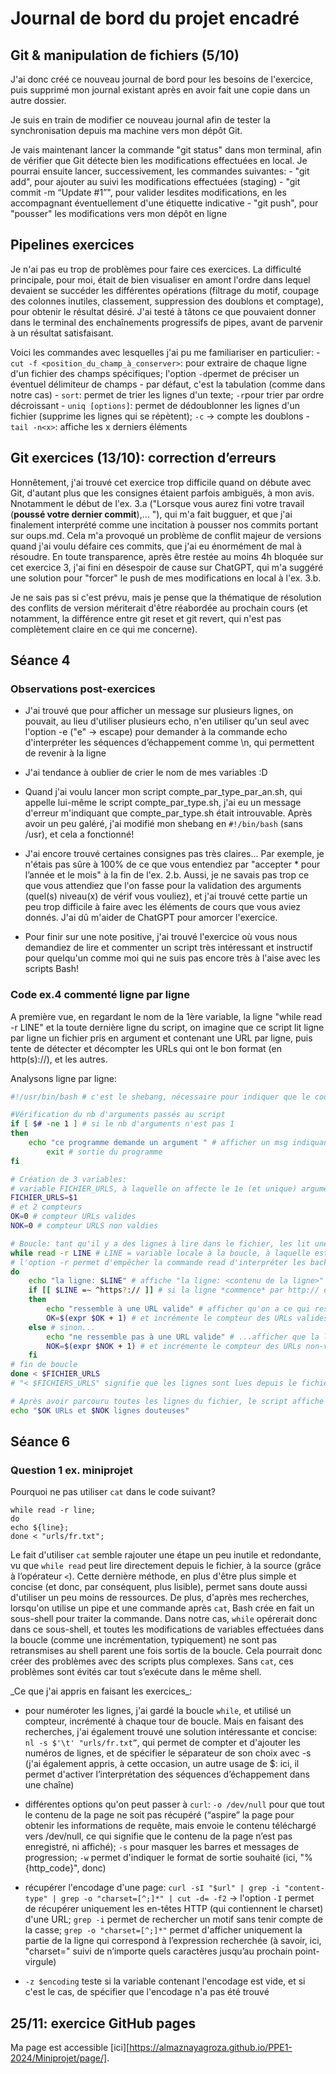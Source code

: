 # Journal de bord du projet encadré


## Git & manipulation de fichiers (5/10)

J'ai donc créé ce nouveau journal de bord pour les besoins de l'exercice, puis supprimé mon journal existant après en avoir fait une copie dans un autre dossier.

Je suis en train de modifier ce nouveau journal afin de tester la synchronisation depuis ma machine vers mon dépôt Git.

Je vais maintenant lancer la commande "git status" dans mon terminal, afin de vérifier que Git détecte bien les modifications effectuées en local.
Je pourrai ensuite lancer, successivement, les commandes suivantes:
    - "git add", pour ajouter au suivi les modifications effectuées (staging)
    - "git commit -m “Update #1”", pour valider lesdites modifications, en les accompagnant éventuellement d'une étiquette indicative
    - "git push", pour "pousser" les modifications vers mon dépôt en ligne


## Pipelines exercices

Je n'ai pas eu trop de problèmes pour faire ces exercices.
La difficulté principale, pour moi, était de bien visualiser en amont l'ordre dans lequel devaient se succéder les différentes opérations (filtrage du motif, coupage des colonnes inutiles, classement, suppression des doublons et comptage), pour obtenir le résultat désiré.
J'ai testé à tâtons ce que pouvaient donner dans le terminal des enchaînements progressifs de pipes, avant de parvenir à un résultat satisfaisant.

Voici les commandes avec lesquelles j'ai pu me familiariser en particulier:
    - `cut -f <position_du_champ_à_conserver>`: pour extraire de chaque ligne d'un fichier des champs spécifiques; l'option `-d`permet de préciser un éventuel délimiteur de champs - par défaut, c'est la tabulation (comme dans notre cas)
    - `sort`: permet de trier les lignes d'un texte; `-r`pour trier par ordre décroissant
    - `uniq [options]`: permet de dédoublonner les lignes d'un fichier (supprime les lignes qui se répètent); `-c` -> compte les doublons
    - `tail -n<x>`: affiche les x derniers éléments


## Git exercices (13/10): correction d’erreurs

Honnêtement, j'ai trouvé cet exercice trop difficile quand on débute avec Git, d'autant plus que les consignes étaient parfois ambiguës, à mon avis. Nnotamment le début de l'ex. 3.a ("Lorsque vous aurez fini votre travail (**poussé votre dernier commit**),... "), qui m'a fait bugguer, et que j'ai finalement interprété comme une incitation à pousser nos commits portant sur oups.md.
Cela m'a provoqué un problème de conflit majeur de versions quand j'ai voulu défaire ces commits, que j'ai eu énormément de mal à résoudre. En toute transparence, après être restée au moins 4h bloquée sur cet exercice 3, j'ai fini en désespoir de cause sur ChatGPT, qui m'a suggéré une solution pour "forcer" le push de mes modifications en local à l'ex. 3.b.

Je ne sais pas si c'est prévu, mais je pense que la thématique de résolution des conflits de version mériterait d'être réabordée au prochain cours (et notamment, la différence entre git reset et git revert, qui n'est pas complètement claire en ce qui me concerne).


## Séance 4

### Observations post-exercices

- J'ai trouvé que pour afficher un message sur plusieurs lignes, on pouvait, au lieu d'utiliser plusieurs echo, n'en utiliser qu'un seul avec l'option -e ("e" -> escape) pour demander à la commande echo d'interpréter les séquences d’échappement comme \n, qui permettent de revenir à la ligne

- J'ai tendance à oublier de crier le nom de mes variables :D

- Quand j'ai voulu lancer mon script compte_par_type_par_an.sh, qui appelle lui-même le script compte_par_type.sh, j'ai eu un message d'erreur m'indiquant que compte_par_type.sh était introuvable. Après avoir un peu galéré, j'ai modifié mon shebang en `#!/bin/bash` (sans /usr), et cela a fonctionné!

- J'ai encore trouvé certaines consignes pas très claires... Par exemple, je n'étais pas sûre à 100% de ce que vous entendiez par "accepter \* pour l’année et le mois" à la fin de l'ex. 2.b. Aussi, je ne savais pas trop ce que vous attendiez que l'on fasse pour la validation des arguments (quel(s) niveau(x) de vérif vous vouliez), et j'ai trouvé cette partie un peu trop difficile à faire avec les éléments de cours que vous aviez donnés. J'ai dû m'aider de ChatGPT pour amorcer l'exercice.

- Pour finir sur une note positive, j'ai trouvé l'exercice où vous nous demandiez de lire et commenter un script très intéressant et instructif pour quelqu'un comme moi qui ne suis pas encore très à l'aise avec les scripts Bash!


### Code ex.4 commenté ligne par ligne

A première vue, en regardant le nom de la 1ère variable, la ligne "while read -r LINE" et la toute dernière ligne du script, on imagine que ce script lit ligne par ligne un fichier pris en argument et contenant une URL par ligne, puis tente de détecter et décompter les URLs qui ont le bon format (en http(s)://), et les autres.

Analysons ligne par ligne:

```bash
#!/usr/bin/bash # c'est le shebang, nécessaire pour indiquer que le code doit être interprété par bash, ainsi que le chemin où trouver bash

#Vérification du nb d'arguments passés au script
if [ $# -ne 1 ] # si le nb d'arguments n'est pas 1
then
	echo "ce programme demande un argument " # afficher un msg indiquant que le programme nécessite un argument
		exit # sortie du programme
fi

# Création de 3 variables:
# variable FICHIER_URLS, à laquelle on affecte le 1e (et unique) argument passé au script (vu son nom: fichier contenant des URLS)
FICHIER_URLS=$1
# et 2 compteurs
OK=0 # compteur URLs valides
NOK=0 # compteur URLS non valdies

# Boucle: tant qu'il y a des lignes à lire dans le fichier, les lit une à une
while read -r LINE # LINE = variable locale à la boucle, à laquelle est affecté à chaque tour de boucle le contenu de chaque ligne
# l'option -r permet d'empêcher la commande read d'interpréter les backlslashes contenus dans les lignes comme des caractères d'échappement
do
	echo "la ligne: $LINE" # affiche "la ligne: <contenu de la ligne>" à chaque tour de boucle
	if [[ $LINE =∼ ^https?:// ]] # si la ligne *commence* par http:// ou https:// ('s' optionnel)
	then
		echo "ressemble à une URL valide" # afficher qu'on a ce qui ressemble à une URL valide
		OK=$(expr $OK + 1) # et incrémente le compteur des URLs valides (OK)
	else # sinon...
		echo "ne ressemble pas à une URL valide" # ...afficher que la ligne ne ressemble pas à une URL valide
		NOK=$(expr $NOK + 1) # et incrémente le compteur des URLs non-valides (NOK)
	fi
# fin de boucle
done < $FICHIER_URLS
# "< $FICHIERS_URLS" signifie que les lignes sont lues depuis le fichier FICHIER_URLS passé en argument au script

# Après avoir parcouru toutes les lignes du fichier, le script affiche un msg final avec le total des URLs valides et non-valides détectées
echo "$OK URLs et $NOK lignes douteuses"
```


## Séance 6

### Question 1 ex. miniprojet

Pourquoi ne pas utiliser `cat` dans le code suivant?

```
while read -r line;
do
echo ${line};
done < "urls/fr.txt";
```

Le fait d'utiliser `cat` semble rajouter une étape un peu inutile et redondante, vu que `while read` peut lire directement depuis le fichier, à la source (grâce à l’opérateur `<`). Cette dernière méthode, en plus d'être plus simple et concise (et donc, par conséquent, plus lisible), permet sans doute aussi d'utiliser un peu moins de ressources.
De plus, d'après mes recherches, lorsqu'on utilise un pipe et une commande après `cat`, Bash crée en fait un sous-shell pour traiter la commande. Dans notre cas, `while` opérerait donc dans ce sous-shell, et toutes les modifications de variables effectuées dans la boucle (comme une incrémentation, typiquement) ne sont pas retransmises au shell parent une fois sortis de la boucle. Cela pourrait donc créer des problèmes avec des scripts plus complexes. Sans `cat`, ces problèmes sont évités car tout s’exécute dans le même shell.


\_Ce que j'ai appris en faisant les exercices\_:

- pour numéroter les lignes, j'ai gardé la boucle `while`, et utilisé un compteur, incrémenté à chaque tour de boucle. Mais en faisant des recherches, j'ai également trouvé une solution intéressante et concise: `nl -s $'\t' "urls/fr.txt”`, qui permet de compter et d'ajouter les numéros de lignes, et de spécifier le séparateur de son choix avec -s (j'ai également appris, à cette occasion, un autre usage de $: ici, il permet d'activer l’interprétation des séquences d’échappement dans une chaîne)

- différentes options qu'on peut passer à `curl`: `-o /dev/null` pour que tout le contenu de la page ne soit pas récupéré (“aspire” la page pour obtenir les informations de requête, mais envoie le contenu téléchargé vers /dev/null, ce qui signifie que le contenu de la page n’est pas enregistré, ni affiché); `-s` pour masquer les barres et messages de progression; `-w` permet d'indiquer le format de sortie souhaité (ici, "%{http_code}", donc)

- récupérer l'encodage d'une page: `curl -sI "$url" | grep -i "content-type" | grep -o "charset=[^;]*" | cut -d= -f2` -> l'option `-I` permet de récupérer uniquement les en-têtes HTTP (qui contiennent le charset) d'une URL; `grep -i` permet de rechercher un motif sans tenir compte de la casse; `grep -o "charset=[^;]*"` permet d'afficher uniquement la partie de la ligne qui correspond à l’expression recherchée (à savoir, ici, "charset=" suivi de n’importe quels caractères jusqu’au prochain point-virgule)

- `-z $encoding` teste si la variable contenant l'encodage est vide, et si c'est le cas, de spécifier que l'encodage n'a pas été trouvé


## 25/11: exercice GitHub pages

Ma page est accessible [ici][https://almaznayagroza.github.io/PPE1-2024/Miniprojet/page/].
